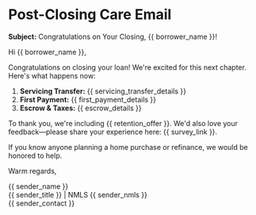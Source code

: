<!-- Powered by BMAD™ Core -->

# Post-Closing Care Email

**Subject:** Congratulations on Your Closing, {{ borrower_name }}!

Hi {{ borrower_name }},

Congratulations on closing your loan! We're excited for this next chapter. Here's what happens now:

1. **Servicing Transfer:** {{ servicing_transfer_details }}
2. **First Payment:** {{ first_payment_details }}
3. **Escrow & Taxes:** {{ escrow_details }}

To thank you, we're including {{ retention_offer }}. We'd also love your feedback—please share your experience here: {{ survey_link }}.

If you know anyone planning a home purchase or refinance, we would be honored to help.

Warm regards,

{{ sender_name }}  
{{ sender_title }} | NMLS {{ sender_nmls }}  
{{ sender_contact }}
